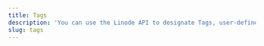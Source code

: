 ```yaml
---
title: Tags
description: 'You can use the Linode API to designate Tags, user-defined labels attached to objects in your account, such as Linode. They are used to specify attributes.'
slug: tags
---
```


